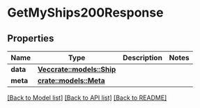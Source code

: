 # GetMyShips200Response

## Properties

Name | Type | Description | Notes
------------ | ------------- | ------------- | -------------
**data** | [**Vec<crate::models::Ship>**](Ship.md) |  | 
**meta** | [**crate::models::Meta**](Meta.md) |  | 

[[Back to Model list]](../README.md#documentation-for-models) [[Back to API list]](../README.md#documentation-for-api-endpoints) [[Back to README]](../README.md)


